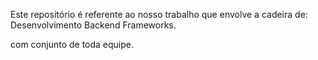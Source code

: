 Este repositório é referente ao nosso trabalho que envolve a cadeira de: Desenvolvimento Backend Frameworks.

com conjunto de toda equipe.
